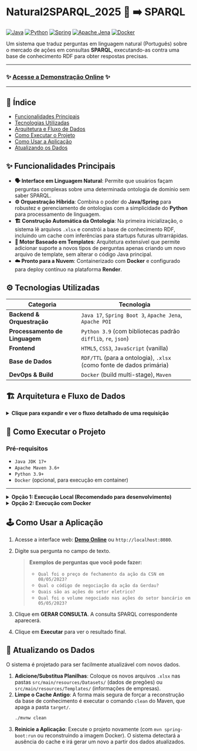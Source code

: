 # Natural2SPARQL_2025 💬 ➡️  SPARQL

[![Java](https://img.shields.io/badge/Java-17-blue.svg?style=for-the-badge&logo=openjdk)](https://www.oracle.com/java/technologies/javase/jdk17-archive-downloads.html)
[![Python](https://img.shields.io/badge/Python-3.9-blue.svg?style=for-the-badge&logo=python)](https://www.python.org/downloads/release/python-390/)
[![Spring](https://img.shields.io/badge/Spring_Boot-3-green.svg?style=for-the-badge&logo=spring)](https://spring.io/projects/spring-boot)
[![Apache Jena](https://img.shields.io/badge/Apache-Jena-orange.svg?style=for-the-badge&logo=apache)](https://jena.apache.org/)
[![Docker](https://img.shields.io/badge/Docker-gray.svg?style=for-the-badge&logo=docker)](https://www.docker.com/)

Um sistema que traduz perguntas em linguagem natural (Português) sobre o mercado de ações em consultas **SPARQL**, executando-as contra uma base de conhecimento RDF para obter respostas precisas.

---

### ✨ **[Acesse a Demonstração Online](https://natural2sparql-2025.onrender.com)** ✨



---

## 📜 Índice

*   [Funcionalidades Principais](#-funcionalidades-principais)
*   [Tecnologias Utilizadas](#-tecnologias-utilizadas)
*   [Arquitetura e Fluxo de Dados](#-arquitetura-e-fluxo-de-dados)
*   [Como Executar o Projeto](#-como-executar-o-projeto)
*   [Como Usar a Aplicação](#-como-usar-a-aplicação)
*   [Atualizando os Dados](#-atualizando-os-dados)

## ✨ Funcionalidades Principais

*   **🗣️ Interface em Linguagem Natural**: Permite que usuários façam perguntas complexas sobre uma determinada ontologia de domínio sem saber SPARQL.
*   **⚙️ Orquestração Híbrida**: Combina o poder do **Java/Spring** para robustez e gerenciamento de ontologias com a simplicidade do **Python** para processamento de linguagem.
*   **🏗️ Construção Automática da Ontologia**: Na primeira inicialização, o sistema lê arquivos `.xlsx` e constrói a base de conhecimento RDF, incluindo um cache com inferências para startups futuras ultrarrápidas.
*   **🧩 Motor Baseado em Templates**: Arquitetura extensível que permite adicionar suporte a novos tipos de perguntas apenas criando um novo arquivo de template, sem alterar o código Java principal.
*   **☁️ Pronto para a Nuvem**: Containerizado com **Docker** e configurado para deploy contínuo na plataforma **Render**.

## ⚙️ Tecnologias Utilizadas

| Categoria                      | Tecnologia                                                                                             |
| ------------------------------ | ------------------------------------------------------------------------------------------------------ |
| **Backend & Orquestração**     | `Java 17`, `Spring Boot 3`, `Apache Jena`, `Apache POI`                                                  |
| **Processamento de Linguagem** | `Python 3.9` (com bibliotecas padrão `difflib`, `re`, `json`)                                          |
| **Frontend**                   | `HTML5`, `CSS3`, `JavaScript` (vanilla)                                                                |
| **Base de Dados**              | `RDF/TTL` (para a ontologia), `.xlsx` (como fonte de dados primária)                                     |
| **DevOps & Build**             | `Docker` (build multi-stage), `Maven`                                                                  |

## 🏗️ Arquitetura e Fluxo de Dados

<details>
<summary><strong>Clique para expandir e ver o fluxo detalhado de uma requisição</strong></summary>

1.  **Frontend**: O usuário digita "Qual o preço de fechamento da CSN em 08/05/2023?" e clica em `GERAR CONSULTA`.
2.  **API Call 1 (`/gerar_consulta`)**: A pergunta é enviada para o backend Java.
3.  **Java (`QuestionProcessor`)**: Invoca o script `pln_processor.py`.
4.  **Python (`pln_processor.py`)**:
    *   **Classifica a Intenção**: Compara a pergunta com os padrões em `perguntas_de_interesse.txt` e seleciona `Template_1A`.
    *   **Extrai Entidades**: Identifica "preço de fechamento", "CSN" e "08/05/2023".
    *   **Normaliza Dados**: Usa `empresa_nome_map.json` para converter "CSN" no nome canônico "CSN MINERAÇÃO S.A.".
    *   **Retorna JSON**: Devolve `{"template_nome": "Template_1A", "mapeamentos": {...}}` para o Java.
5.  **Java (`QuestionProcessor`)**:
    *   Lê o conteúdo de `Template_1A.txt`.
    *   Substitui os placeholders (`#ENTIDADE_NOME#`, `#DATA#`, etc.) com os valores recebidos, montando a consulta SPARQL.
    *   Envia a consulta gerada de volta ao Frontend.
6.  **Frontend**: Exibe a consulta SPARQL e habilita o botão `Executar`.
7.  **API Call 2 (`/executar_query`)**: O usuário clica em `Executar`, e a consulta SPARQL é enviada para o backend.
8.  **Java (`Ontology`)**: O componente de ontologia executa a consulta SPARQL contra o modelo RDF em memória usando **Apache Jena**.
9.  **Resposta Final**: O resultado é formatado de forma amigável e enviado ao Frontend para exibição.

</details>

## 🚀 Como Executar o Projeto

### Pré-requisitos

*   `Java JDK 17+`
*   `Apache Maven 3.6+`
*   `Python 3.9+`
*   `Docker` (opcional, para execução em container)

---

<details>
<summary><strong>Opção 1: Execução Local (Recomendado para desenvolvimento)</strong></summary>

1.  **Clone o repositório:**
    ```bash
    git clone https://github.com/hebercastro79/Natural2SPARQL_2025.git
    cd Natural2SPARQL_2025
    ```

2.  **Instale as dependências Python:**
    ```bash
    pip install -r requirements.txt
    ```

3.  **Execute a aplicação com Maven:**
    ```bash
    ./mvnw spring-boot:run
    ```
    > **Nota:** Na primeira execução, o sistema irá construir a base de conhecimento a partir dos arquivos Excel, o que pode levar alguns segundos. As inicializações seguintes serão quase instantâneas.

4.  Acesse a aplicação em [**http://localhost:8080**](http://localhost:8080).

</details>

<details>
<summary><strong>Opção 2: Execução com Docker</strong></summary>

1.  **Clone o repositório:**
    ```bash
    git clone https://github.com/hebercastro79/Natural2SPARQL_2025.git
    cd Natural2SPARQL_2025
    ```

2.  **Construa a imagem Docker:**
    O `Dockerfile` multi-stage cuida de todo o processo de build do Java e da configuração do Python.
    ```bash
    docker build -t natural2sparql .
    ```

3.  **Execute o container:**
    ```bash
    docker run -e PORT=8080 -p 8080:8080 -it natural2sparql
    ```

4.  Acesse a aplicação em [**http://localhost:8080**](http://localhost:8080).

</details>

## 🕹️ Como Usar a Aplicação

1.  Acesse a interface web: [**Demo Online**](https://natural2sparql-2025.onrender.com) ou `http://localhost:8080`.
2.  Digite sua pergunta no campo de texto.

    > **Exemplos de perguntas que você pode fazer:**
    > *   `Qual foi o preço de fechamento da ação da CSN em 08/05/2023?`
    > *   `Qual o código de negociação da ação da Gerdau?`
    > *   `Quais são as ações do setor eletrico?`
    > *   `Qual foi o volume negociado nas ações do setor bancário em 05/05/2023?`

3.  Clique em **GERAR CONSULTA**. A consulta SPARQL correspondente aparecerá.
4.  Clique em **Executar** para ver o resultado final.

## 🔄 Atualizando os Dados

O sistema é projetado para ser facilmente atualizável com novos dados.

1.  **Adicione/Substitua Planilhas**: Coloque os novos arquivos `.xlsx` nas pastas `src/main/resources/Datasets/` (dados de pregões) ou `src/main/resources/Templates/` (informações de empresas).
2.  **Limpe o Cache Antigo**: A forma mais segura de forçar a reconstrução da base de conhecimento é executar o comando `clean` do Maven, que apaga a pasta `target/`.
    ```bash
    ./mvnw clean
    ```
3.  **Reinicie a Aplicação**: Execute o projeto novamente (com `mvn spring-boot:run` ou reconstruindo a imagem Docker). O sistema detectará a ausência do cache e irá gerar um novo a partir dos dados atualizados.